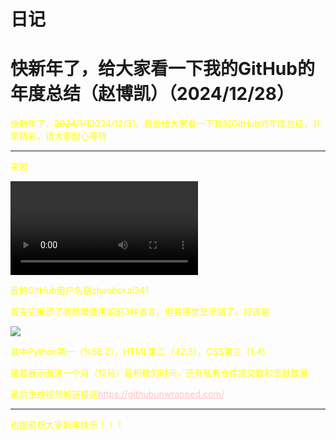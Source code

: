 <html>
<head>
    <meta charset="utf-8">
    <title>赵博凯简介</title>
    <link rel="stylesheet" href="https://zhaobokai341.github.io/yangshi.css">
    <style>
        a{color:pink;}
        p{color:yellow}
    </style>
</head>
<body>
<h1>日记</h1>
<h1>快新年了，给大家看一下我的GitHub的年度总结（赵博凯）（2024/12/28）</h1>
<p>快新年了，<s>2024/1/1</s>2024/12/31，我会给大家看一下我的GitHub的年度总结，非常精彩，请大家耐心等待</p>
<hr>
<p>来啦</p>
<video controls>
    <source src="https://zhaobokai341.github.io/rijizhanlan/dongxi/快新年了，给大家看一下我的GitHub的年度总结/unwrapped-zhaobokai341.mp4" type="video/mp4">
</video>
<p>我的GitHub用户名是zhaobokai341</p>
<p>首先它展示了我频繁使用的前3种语言，但我感觉显示错了，应该是</p>
<img src="https://zhaobokai341.github.io/rijizhanlan/dongxi/快新年了，给大家看一下我的GitHub的年度总结/my_top_pragramming.png">
<p>其中Python第一（%56.2），HTML第二（42.3），CSS第三（1.4）</p>
<p>接着展示我这一个月（12月）最积极的时间，还有私有仓库提交数和贡献数量</p>
<p>最后生成视频的链接是<a href="https://githubunwrapped.com/" target="_blank">https://githubunwrapped.com/</a></p>
<hr>
<p>也提前祝大家新年快乐！！！</p>
</body>
</html>
